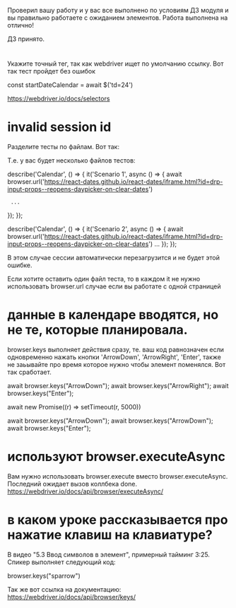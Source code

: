 Проверил вашу работу и у вас все выполнено по условиям ДЗ модуля и вы правильно работаете с ожиданием элементов. Работа выполнена на отлично!

ДЗ принято.


#
Укажите точный тег, так как webdriver ищет по умолчанию ссылку. Вот так тест пройдет без ошибок

const startDateCalendar = await $('td=24')

https://webdriver.io/docs/selectors

# invalid session id
Разделите тесты по файлам. Вот так:

Т.е. у вас будет несколько файлов тестов:

describe('Calendar', () => {
  it('Scenario 1', async () => {
    await browser.url('https://react-dates.github.io/react-dates/iframe.html?id=drp-input-props--reopens-daypicker-on-clear-dates')

     ...
  });
});


describe('Calendar', () => {
  it('Scenario 2', async () => {
    await browser.url('https://react-dates.github.io/react-dates/iframe.html?id=drp-input-props--reopens-daypicker-on-clear-dates')
    ...
  });
});

В этом случае сессии автоматически перезагрузится и не будет этой ошибке.

Если хотите оставить один файл теста, то в каждом it не нужно использовать browser.url случае если вы работате с одной страницей


# данные в календаре вводятся, но не те, которые планировала.
browser.keys выполняет действия сразу, те. ваш код равнозначен если одновременно нажать кнопки 'ArrowDown', 'ArrowRight', 'Enter', также не заьывайте про время которое нужно чтобы элемент поменялся. Вот так сработает.

await browser.keys("ArrowDown");
await browser.keys("ArrowRight");
await browser.keys("Enter");

await new Promise((r) => setTimeout(r, 5000))

await browser.keys("ArrowDown");
await browser.keys("ArrowDown");
await browser.keys("Enter");

# используют browser.executeAsync
Вам нужно использовать browser.execute вместо browser.executeAsync. Последний ожидает вызов коллбека done.
https://webdriver.io/docs/api/browser/executeAsync/


# в каком уроке рассказывается про нажатие клавиш на клавиатуре?
В видео "5.3 Ввод символов в элемент", примерный тайминг 3:25. Спикер выполняет следующий код:

browser.keys("sparrow")

Так же вот ссылка на документацию:
https://webdriver.io/docs/api/browser/keys/
